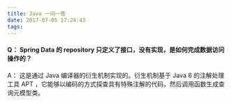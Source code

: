 ```yaml
---
title: Java 一问一答
date: 2017-07-05 17:24:43
tags:
---
```


#### Q： Spring Data 的 repository 只定义了接口，没有实现，是如何完成数据访问操作的？

A： 这是通过 Java 编译器的衍生机制实现的。衍生机制基于 Java 6 的注解处理工具 APT ，它能够以编码的方式探查具有特殊注解的代码，然后调用函数生成查询元模型类。